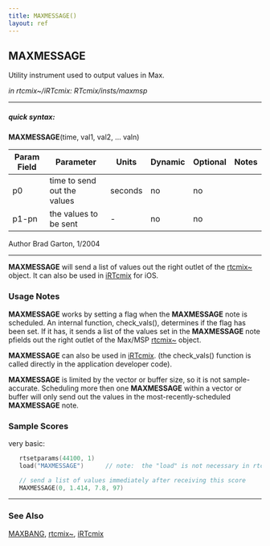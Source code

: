 ```yaml
---
title: MAXMESSAGE()
layout: ref
---
```


## MAXMESSAGE

Utility instrument used to output values in Max. 

*in rtcmix\~/iRTcmix: RTcmix/insts/maxmsp*  
  

-----

##### quick syntax:

**MAXMESSAGE**(time, val1, val2, ... valn)


Param Field	| Parameter | Units | Dynamic | Optional | Notes
----------- | --------- | ----- | -------- | --------- | ---------
p0 | time to send out the values | seconds | no | no | 
p1-pn | the values to be sent |  -  | no | no | 

   Author Brad Garton, 1/2004

  

-----

  
**MAXMESSAGE** will send a list of values out the right outlet of the
[rtcmix\~](../../rtcmix_/index.html) object. It can also be used in
[iRTcmix](../../iRTcmix/index.html) for iOS.

### Usage Notes

**MAXMESSAGE** works by setting a flag when the **MAXMESSAGE** note is
scheduled. An internal function, check\_vals(), determines if the flag
has been set. If it has, it sends a list of the values set in the
**MAXMESSAGE** note pfields out the right outlet of the Max/MSP
[rtcmix\~](../../rtcmix_/index.html) object.

**MAXMESSAGE** can also be used in
[iRTcmix](../../iRTcmix/index.html). (the check\_vals() function is
called directly in the application developer code).

**MAXMESSAGE** is limited by the vector or buffer size, so it is not
sample-accurate. Scheduling more then one **MAXMESSAGE** within a vector
or buffer will only send out the values in the most-recently-scheduled
**MAXMESSAGE** note.

### Sample Scores

very basic:

```cpp
   rtsetparams(44100, 1)
   load("MAXMESSAGE")      // note:  the "load" is not necessary in rtcmix~/iRTcmix

   // send a list of values immediately after receiving this score
   MAXMESSAGE(0, 1.414, 7.8, 97)
```

  

-----

### See Also

  
[MAXBANG](MAXBANG.html), [rtcmix\~](../../rtcmix_/index.html),
[iRTcmix](../../iRTcmix/index.html)
